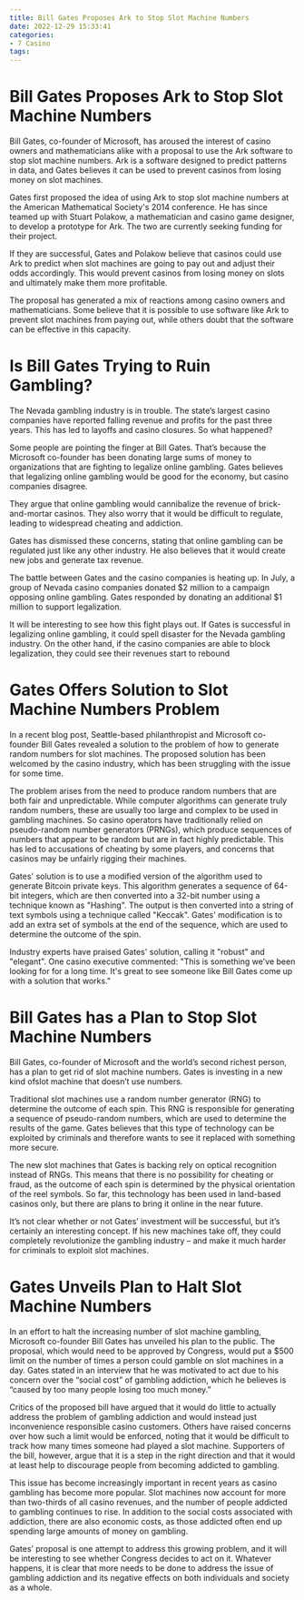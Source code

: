 ```yaml
---
title: Bill Gates Proposes Ark to Stop Slot Machine Numbers
date: 2022-12-29 15:33:41
categories:
- 7 Casino
tags:
---
```



#  Bill Gates Proposes Ark to Stop Slot Machine Numbers

Bill Gates, co-founder of Microsoft, has aroused the interest of casino owners and mathematicians alike with a proposal to use the Ark software to stop slot machine numbers. Ark is a software designed to predict patterns in data, and Gates believes it can be used to prevent casinos from losing money on slot machines.

Gates first proposed the idea of using Ark to stop slot machine numbers at the American Mathematical Society's 2014 conference. He has since teamed up with Stuart Polakow, a mathematician and casino game designer, to develop a prototype for Ark. The two are currently seeking funding for their project.

If they are successful, Gates and Polakow believe that casinos could use Ark to predict when slot machines are going to pay out and adjust their odds accordingly. This would prevent casinos from losing money on slots and ultimately make them more profitable.

The proposal has generated a mix of reactions among casino owners and mathematicians. Some believe that it is possible to use software like Ark to prevent slot machines from paying out, while others doubt that the software can be effective in this capacity.

#  Is Bill Gates Trying to Ruin Gambling?

The Nevada gambling industry is in trouble. The state’s largest casino companies have reported falling revenue and profits for the past three years. This has led to layoffs and casino closures. So what happened?

Some people are pointing the finger at Bill Gates. That’s because the Microsoft co-founder has been donating large sums of money to organizations that are fighting to legalize online gambling. Gates believes that legalizing online gambling would be good for the economy, but casino companies disagree.

They argue that online gambling would cannibalize the revenue of brick-and-mortar casinos. They also worry that it would be difficult to regulate, leading to widespread cheating and addiction.

Gates has dismissed these concerns, stating that online gambling can be regulated just like any other industry. He also believes that it would create new jobs and generate tax revenue.

The battle between Gates and the casino companies is heating up. In July, a group of Nevada casino companies donated $2 million to a campaign opposing online gambling. Gates responded by donating an additional $1 million to support legalization.

It will be interesting to see how this fight plays out. If Gates is successful in legalizing online gambling, it could spell disaster for the Nevada gambling industry. On the other hand, if the casino companies are able to block legalization, they could see their revenues start to rebound

#  Gates Offers Solution to Slot Machine Numbers Problem

In a recent blog post, Seattle-based philanthropist and Microsoft co-founder Bill Gates revealed a solution to the problem of how to generate random numbers for slot machines. The proposed solution has been welcomed by the casino industry, which has been struggling with the issue for some time.

The problem arises from the need to produce random numbers that are both fair and unpredictable. While computer algorithms can generate truly random numbers, these are usually too large and complex to be used in gambling machines. So casino operators have traditionally relied on pseudo-random number generators (PRNGs), which produce sequences of numbers that appear to be random but are in fact highly predictable. This has led to accusations of cheating by some players, and concerns that casinos may be unfairly rigging their machines.

Gates' solution is to use a modified version of the algorithm used to generate Bitcoin private keys. This algorithm generates a sequence of 64-bit integers, which are then converted into a 32-bit number using a technique known as "Hashing". The output is then converted into a string of text symbols using a technique called "Keccak". Gates' modification is to add an extra set of symbols at the end of the sequence, which are used to determine the outcome of the spin.

Industry experts have praised Gates' solution, calling it "robust" and "elegant". One casino executive commented: "This is something we've been looking for for a long time. It's great to see someone like Bill Gates come up with a solution that works."

#  Bill Gates has a Plan to Stop Slot Machine Numbers

Bill Gates, co-founder of Microsoft and the world’s second richest person, has a plan to get rid of slot machine numbers. Gates is investing in a new kind ofslot machine that doesn’t use numbers.

Traditional slot machines use a random number generator (RNG) to determine the outcome of each spin. This RNG is responsible for generating a sequence of pseudo-random numbers, which are used to determine the results of the game. Gates believes that this type of technology can be exploited by criminals and therefore wants to see it replaced with something more secure.

The new slot machines that Gates is backing rely on optical recognition instead of RNGs. This means that there is no possibility for cheating or fraud, as the outcome of each spin is determined by the physical orientation of the reel symbols. So far, this technology has been used in land-based casinos only, but there are plans to bring it online in the near future.

It’s not clear whether or not Gates’ investment will be successful, but it’s certainly an interesting concept. If his new machines take off, they could completely revolutionize the gambling industry – and make it much harder for criminals to exploit slot machines.

#  Gates Unveils Plan to Halt Slot Machine Numbers

In an effort to halt the increasing number of slot machine gambling, Microsoft co-founder Bill Gates has unveiled his plan to the public. The proposal, which would need to be approved by Congress, would put a $500 limit on the number of times a person could gamble on slot machines in a day. Gates stated in an interview that he was motivated to act due to his concern over the “social cost” of gambling addiction, which he believes is “caused by too many people losing too much money.”

Critics of the proposed bill have argued that it would do little to actually address the problem of gambling addiction and would instead just inconvenience responsible casino customers. Others have raised concerns over how such a limit would be enforced, noting that it would be difficult to track how many times someone had played a slot machine. Supporters of the bill, however, argue that it is a step in the right direction and that it would at least help to discourage people from becoming addicted to gambling.

This issue has become increasingly important in recent years as casino gambling has become more popular. Slot machines now account for more than two-thirds of all casino revenues, and the number of people addicted to gambling continues to rise. In addition to the social costs associated with addiction, there are also economic costs, as those addicted often end up spending large amounts of money on gambling.

Gates’ proposal is one attempt to address this growing problem, and it will be interesting to see whether Congress decides to act on it. Whatever happens, it is clear that more needs to be done to address the issue of gambling addiction and its negative effects on both individuals and society as a whole.